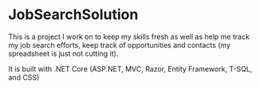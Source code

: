 # JobSearchSolution

This is a project I work on to keep my skills fresh as well as  help me track my job search efforts, keep track of opportunities and contacts (my spreadsheet is just not cutting it).

It is built with .NET Core (ASP.NET, MVC, Razor, Entity Framework, T-SQL, and CSS)
